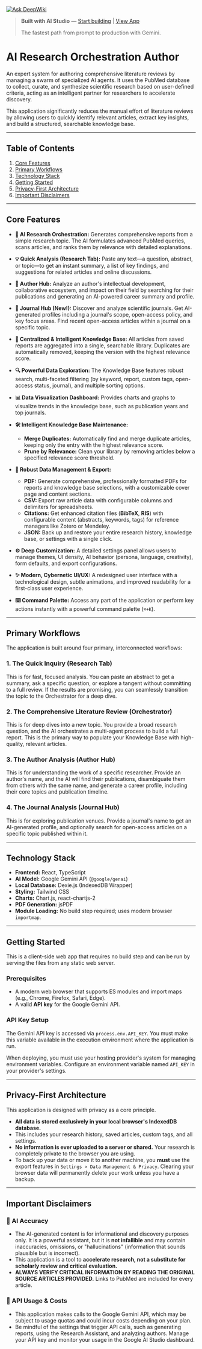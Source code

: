 [![Ask DeepWiki](https://deepwiki.com/badge.svg)](https://deepwiki.com/qnbs/AI-Research-Orchestrator)

> **Built with AI Studio** — [Start building](https://aistudio.google.com/apps?source=user) | [View App](https://ai.studio/apps/drive/19FB9X7ftbg4kXoKVBgPpsGwKDWU4Gvmp)
>
> The fastest path from prompt to production with Gemini.

# AI Research Orchestration Author

An expert system for authoring comprehensive literature reviews by managing a swarm of specialized AI agents. It uses the PubMed database to collect, curate, and synthesize scientific research based on user-defined criteria, acting as an intelligent partner for researchers to accelerate discovery.

This application significantly reduces the manual effort of literature reviews by allowing users to quickly identify relevant articles, extract key insights, and build a structured, searchable knowledge base.

***

## Table of Contents

1.  [Core Features](#core-features)
2.  [Primary Workflows](#primary-workflows)
3.  [Technology Stack](#technology-stack)
4.  [Getting Started](#getting-started)
5.  [Privacy-First Architecture](#privacy-first-architecture)
6.  [Important Disclaimers](#important-disclaimers)

---

## Core Features

-   **🤖 AI Research Orchestration:** Generates comprehensive reports from a simple research topic. The AI formulates advanced PubMed queries, scans articles, and ranks them by relevance with detailed explanations.

-   **💡 Quick Analysis (Research Tab):** Paste any text—a question, abstract, or topic—to get an instant summary, a list of key findings, and suggestions for related articles and online discussions.

-   **👤 Author Hub:** Analyze an author's intellectual development, collaborative ecosystem, and impact on their field by searching for their publications and generating an AI-powered career summary and profile.

-   **📖 Journal Hub (New!):** Discover and analyze scientific journals. Get AI-generated profiles including a journal's scope, open-access policy, and key focus areas. Find recent open-access articles within a journal on a specific topic.

-   **🧠 Centralized & Intelligent Knowledge Base:** All articles from saved reports are aggregated into a single, searchable library. Duplicates are automatically removed, keeping the version with the highest relevance score.

-   **🔍 Powerful Data Exploration:** The Knowledge Base features robust search, multi-faceted filtering (by keyword, report, custom tags, open-access status, journal), and multiple sorting options.

-   **📊 Data Visualization Dashboard:** Provides charts and graphs to visualize trends in the knowledge base, such as publication years and top journals.

-   **🛠️ Intelligent Knowledge Base Maintenance:**
    -   **Merge Duplicates:** Automatically find and merge duplicate articles, keeping only the entry with the highest relevance score.
    -   **Prune by Relevance:** Clean your library by removing articles below a specified relevance score threshold.

-   **💾 Robust Data Management & Export:**
    -   **PDF:** Generate comprehensive, professionally formatted PDFs for reports and knowledge base selections, with a customizable cover page and content sections.
    -   **CSV:** Export raw article data with configurable columns and delimiters for spreadsheets.
    -   **Citations:** Get enhanced citation files (**BibTeX**, **RIS**) with configurable content (abstracts, keywords, tags) for reference managers like Zotero or Mendeley.
    -   **JSON:** Back up and restore your entire research history, knowledge base, or settings with a single click.

-   **⚙️ Deep Customization:** A detailed settings panel allows users to manage themes, UI density, AI behavior (persona, language, creativity), form defaults, and export configurations.

-   **✨ Modern, Cybernetic UI/UX:** A redesigned user interface with a technological design, subtle animations, and improved readability for a first-class user experience.

-   **⌨️ Command Palette:** Access any part of the application or perform key actions instantly with a powerful command palette (`⌘+K`).

---

## Primary Workflows

The application is built around four primary, interconnected workflows:

### 1. The Quick Inquiry (Research Tab)
This is for fast, focused analysis. You can paste an abstract to get a summary, ask a specific question, or explore a tangent without committing to a full review. If the results are promising, you can seamlessly transition the topic to the Orchestrator for a deep dive.

### 2. The Comprehensive Literature Review (Orchestrator)
This is for deep dives into a new topic. You provide a broad research question, and the AI orchestrates a multi-agent process to build a full report. This is the primary way to populate your Knowledge Base with high-quality, relevant articles.

### 3. The Author Analysis (Author Hub)
This is for understanding the work of a specific researcher. Provide an author's name, and the AI will find their publications, disambiguate them from others with the same name, and generate a career profile, including their core topics and publication timeline.

### 4. The Journal Analysis (Journal Hub)
This is for exploring publication venues. Provide a journal's name to get an AI-generated profile, and optionally search for open-access articles on a specific topic published within it.

---

## Technology Stack

-   **Frontend:** React, TypeScript
-   **AI Model:** Google Gemini API (`@google/genai`)
-   **Local Database:** Dexie.js (IndexedDB Wrapper)
-   **Styling:** Tailwind CSS
-   **Charts:** Chart.js, react-chartjs-2
-   **PDF Generation:** jsPDF
-   **Module Loading:** No build step required; uses modern browser `importmap`.

---

## Getting Started

This is a client-side web app that requires no build step and can be run by serving the files from any static web server.

### Prerequisites

-   A modern web browser that supports ES modules and import maps (e.g., Chrome, Firefox, Safari, Edge).
-   A valid **API key** for the Google Gemini API.

### API Key Setup

The Gemini API key is accessed via `process.env.API_KEY`. You must make this variable available in the execution environment where the application is run.

When deploying, you must use your hosting provider's system for managing environment variables. Configure an environment variable named `API_KEY` in your provider's settings.

---

## Privacy-First Architecture

This application is designed with privacy as a core principle.

-   **All data is stored exclusively in your local browser's IndexedDB database.**
-   This includes your research history, saved articles, custom tags, and all settings.
-   **No information is ever uploaded to a server or shared.** Your research is completely private to the browser you are using.
-   To back up your data or move it to another machine, you **must** use the export features in `Settings > Data Management & Privacy`. Clearing your browser data will permanently delete your work unless you have a backup.

---

## Important Disclaimers

### 🔴 AI Accuracy

-   The AI-generated content is for informational and discovery purposes only. It is a powerful assistant, but it is **not infallible** and may contain inaccuracies, omissions, or "hallucinations" (information that sounds plausible but is incorrect).
-   This application is a tool to **accelerate research, not a substitute for scholarly review and critical evaluation.**
-   **ALWAYS VERIFY CRITICAL INFORMATION BY READING THE ORIGINAL SOURCE ARTICLES PROVIDED.** Links to PubMed are included for every article.

### 🔵 API Usage & Costs

-   This application makes calls to the Google Gemini API, which may be subject to usage quotas and could incur costs depending on your plan.
-   Be mindful of the settings that trigger API calls, such as generating reports, using the Research Assistant, and analyzing authors. Manage your API key and monitor your usage in the Google AI Studio dashboard.
